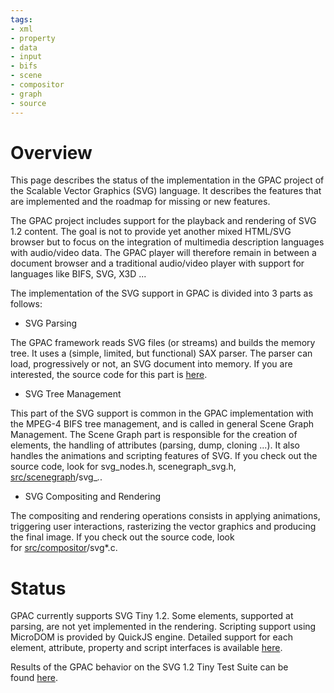 ```yaml
---
tags:
- xml
- property
- data
- input
- bifs
- scene
- compositor
- graph
- source
---
```



# Overview

This page describes the status of the implementation in the GPAC project of the Scalable Vector Graphics (SVG) language. It describes the features that are implemented and the roadmap for missing or new features.

The GPAC project includes support for the playback and rendering of SVG 1.2 content. The goal is not to provide yet another mixed HTML/SVG browser but to focus on the integration of multimedia description languages with audio/video data. The GPAC player will therefore remain in between a document browser and a traditional audio/video player with support for languages like BIFS, SVG, X3D ...

The implementation of the SVG support in GPAC is divided into 3 parts as follows:

- SVG Parsing

The GPAC framework reads SVG files (or streams) and builds the memory tree. It uses a (simple, limited, but functional) SAX parser. The parser can load, progressively or not, an SVG document into memory. If you are interested, the source code for this part is [here](https://github.com/gpac/gpac/blob/master/src/scene_manager/loader_svg.c).

- SVG Tree Management

This part of the SVG support is common in the GPAC implementation with the MPEG-4 BIFS tree management, and is called in general Scene Graph Management. The Scene Graph part is responsible for the creation of elements, the handling of attributes (parsing, dump, cloning ...). It also handles the animations and scripting features of SVG.
If you check out the source code, look for svg_nodes.h, scenegraph_svg.h, [src/scenegraph](https://github.com/gpac/gpac/tree/master/src/scenegraph)/svg_*.*.

- SVG Compositing and Rendering

The compositing and rendering operations consists in applying animations, triggering user interactions, rasterizing the vector graphics and producing the final image. If you check out the source code, look for [src/compositor](https://github.com/gpac/gpac/tree/master/src/compositor)/svg*.c.

# Status

GPAC currently supports SVG Tiny 1.2. Some elements, supported at parsing, are not yet implemented in the rendering. Scripting support using MicroDOM is provided by QuickJS engine. Detailed support for each element, attribute, property and script interfaces is available [here](http://gpac.sourceforge.net/gpac_svg_support.xml).

Results of the GPAC behavior on the SVG 1.2 Tiny Test Suite can be found [here](http://gpac.sourceforge.net/gpac_svg_testsuite_status.xml).
